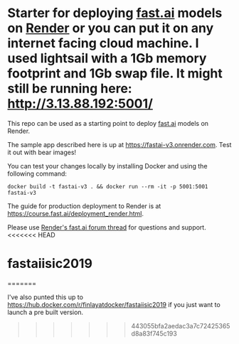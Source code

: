 # Starter for deploying [fast.ai](https://www.fast.ai) models on [Render](https://render.com) or you can put it on any internet facing cloud machine.   I used lightsail with a 1Gb memory footprint and 1Gb swap file.  It might still be running here:  http://3.13.88.192:5001/

This repo can be used as a starting point to deploy [fast.ai](https://github.com/fastai/fastai) models on Render.

The sample app described here is up at https://fastai-v3.onrender.com. Test it out with bear images!

You can test your changes locally by installing Docker and using the following command:

```
docker build -t fastai-v3 . && docker run --rm -it -p 5001:5001 fastai-v3
```

The guide for production deployment to Render is at https://course.fast.ai/deployment_render.html.

Please use [Render's fast.ai forum thread](https://forums.fast.ai/t/deployment-platform-render/33953) for questions and support.
<<<<<<< HEAD
# fastaiisic2019
=======


I've also punted this up to https://hub.docker.com/r/finlayatdocker/fastaiisic2019 if you just want to launch a pre built version.
>>>>>>> 443055bfa2aedac3a7c72425365d8a83f745c193
